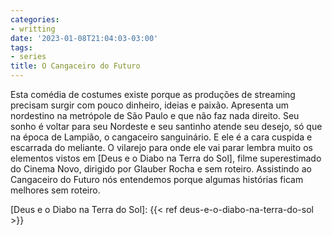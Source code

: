 ```yaml
---
categories:
- writting
date: '2023-01-08T21:04:03-03:00'
tags:
- series
title: O Cangaceiro do Futuro
---
```


Esta comédia de costumes existe porque as produções de streaming precisam surgir com pouco dinheiro, ideias e paixão. Apresenta um nordestino na metrópole de São Paulo e que não faz nada direito. Seu sonho é voltar para seu Nordeste e seu santinho atende seu desejo, só que na época de Lampião, o cangaceiro sanguinário. E ele é a cara cuspida e escarrada do meliante. O vilarejo para onde ele vai parar lembra muito os elementos vistos em [Deus e o Diabo na Terra do Sol], filme superestimado do Cinema Novo, dirigido por Glauber Rocha e sem roteiro. Assistindo ao Cangaceiro do Futuro nós entendemos porque algumas histórias ficam melhores sem roteiro.

[Deus e o Diabo na Terra do Sol]: {{< ref deus-e-o-diabo-na-terra-do-sol >}}
